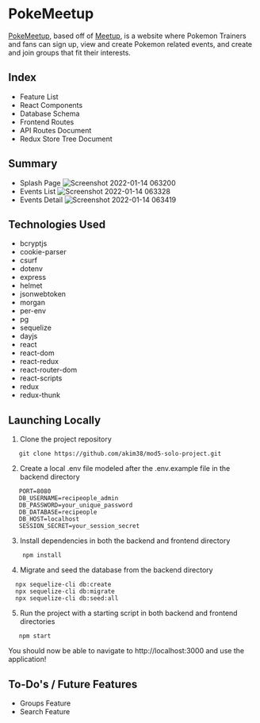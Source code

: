 # PokeMeetup

<a href="https://pokemeetup.herokuapp.com/">PokeMeetup</a>, based off of <a href="https://www.meetup.com/">Meetup</a>, is a website where Pokemon Trainers and fans can sign up, view and create Pokemon related events, and create and join groups that fit their interests.

## Index
* Feature List
* React Components
* Database Schema
* Frontend Routes
* API Routes Document
* Redux Store Tree Document

## Summary
* Splash Page
![Screenshot 2022-01-14 063200](https://user-images.githubusercontent.com/89177551/149532132-75227545-93ad-4c57-a672-651e3fa00a7f.jpg)
* Events List
![Screenshot 2022-01-14 063328](https://user-images.githubusercontent.com/89177551/149532361-a8ac3d2c-1458-4d8c-8d22-b40135a7ab49.jpg)
* Events Detail 
![Screenshot 2022-01-14 063419](https://user-images.githubusercontent.com/89177551/149532522-25cffb71-d490-4217-93be-5fcdba8b7439.jpg)

 


## Technologies Used
* bcryptjs
* cookie-parser
* csurf
* dotenv
* express
* helmet
* jsonwebtoken
* morgan
* per-env
* pg
* sequelize
* dayjs
* react
* react-dom
* react-redux
* react-router-dom
* react-scripts
* redux
* redux-thunk


## Launching Locally

1. Clone the project repository
```
   git clone https://github.com/akim38/mod5-solo-project.git
```

2.  Create a local .env file modeled after the .env.example file in the backend directory
```
   PORT=8080
   DB_USERNAME=recipeople_admin
   DB_PASSWORD=your_unique_password
   DB_DATABASE=recipeople
   DB_HOST=localhost
   SESSION_SECRET=your_session_secret
```
3. Install dependencies in both the backend and frontend directory
```
    npm install
```
4. Migrate and seed the database from the backend directory
 ```
   npx sequelize-cli db:create
   npx sequelize-cli db:migrate
   npx sequelize-cli db:seed:all
```

5. Run the project with a starting script in both backend and frontend directories
 ```
    npm start
 ```

 You should now be able to navigate to http://localhost:3000 and use the application!



## To-Do's / Future Features 
* Groups Feature
* Search Feature
